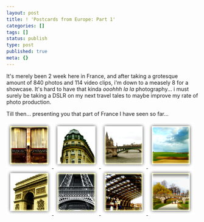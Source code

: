 ```yaml
---
layout: post
title: ! 'Postcards from Europe: Part 1'
categories: []
tags: []
status: publish
type: post
published: true
meta: {}
---
```

It's merely been 2 week here in France, and after taking a grotesque amount of 840 photos and 114 video clips, i'm down to a measely 8 for a showcase. It's hard to have that kinda _ooohhh_ _la la_ photography... i must surely be taking a DSLR on my next travel tales to maybe improve my rate of photo production.

Till then... presenting you that part of France I have seen so far...

[ ![](/img/post1_t.jpg) ](http://farm4.static.flickr.com/3169/2328370285_7d75b301ff_o.jpg "Bakery shop in Lille, France") [ ![](/img/post2_t.jpg) ](http://farm3.static.flickr.com/2242/2309657658_c78cfea3ef_o.jpg "Societe General, Paris, France") [ ![](/img/post3_t.jpg) ](http://farm4.static.flickr.com/3023/2308851317_9120a58b72_o.jpg "Seine River bridge, Paris, France") [ ![](/img/post4_t.jpg) ](http://farm3.static.flickr.com/2229/2329196064_5f7a46a902_o.jpg "Field of Calais along the Autoroute, Nord-Pas de Calais, France") [ ![](/img/post5_t.jpg) ](http://farm3.static.flickr.com/2118/2309650906_830ce5f52d_o.jpg "Arc de Triomphe, Paris, France") [ ![](/img/post6_t.jpg) ](http://farm4.static.flickr.com/3294/2327943357_4d1f827a63_o.jpg "Eiffel Tower base, Paris, France") [ ![](/img/post7_t.jpg) ](http://farm3.static.flickr.com/2329/2328378023_b6577e54f7_o.jpg "Gare de Lille Flandres, Rail station of Lille, France") [ ![](/img/post9_t.jpg) ](http://farm3.static.flickr.com/2330/2323720069_bfa62f4ede_o.jpg "Bois de Boulogne, Lille, France")
